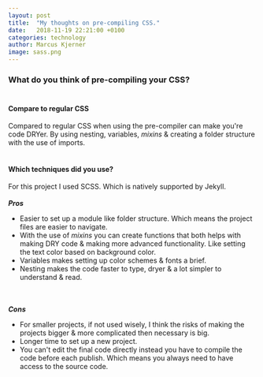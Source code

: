 ```yaml
---
layout: post
title:  "My thoughts on pre-compiling CSS."
date:   2018-11-19 22:21:00 +0100
categories: technology
author: Marcus Kjerner
image: sass.png
---
```

### What do you think of pre-compiling your CSS? <br><br>


#### **Compare to regular CSS**
 Compared to regular CSS when using the pre-compiler can make you're code DRYer. By using nesting, variables, _mixins_ & creating a folder structure with the use of imports.
<br><br>
#### **Which techniques did you use?**
For this project I used SCSS. Which is natively supported by Jekyll.
<br><br>
**_Pros_**
  * Easier to set up a module like folder structure. Which means the project files are easier to navigate.
  * With the use of _mixins_ you can create functions that both helps with making DRY code & making more advanced functionality. Like setting the text color based on background color.
  * Variables makes setting up color schemes & fonts a brief.
  * Nesting makes the code faster to type, dryer & a lot simpler to understand & read.  
  
<br><br>
**_Cons_**
  * For smaller projects, if not used wisely, I think the risks of making the projects bigger & more complicated then necessary is big. 
  * Longer time to set up a new project.
  * You can't edit the final code directly instead you have to compile the code before each publish. Which means you always need to have access to the source code.
